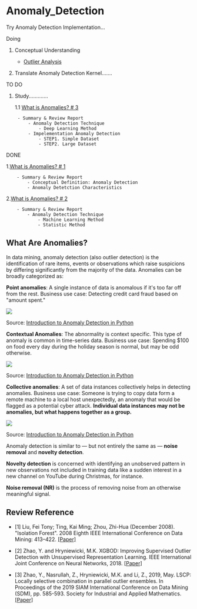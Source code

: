 # Anomaly_Detection
Try Anomaly Detection Implementation...

Doing 

1. Conceptual Understanding
    - [Outlier Analysis](https://www.springer.com/gp/book/9781461463955)

2. Translate Anomaly Detection Kernel.......

TO DO

1. Study.............

    1.1 [What is Anomalies? # 3](https://www.notion.so/3-1d177d5f2098402297c1b870e50f8811)
    
        - Summary & Review Report
            - Anomaly Detection Technique
                - Deep Learning Method
            - Impelementation Anomaly Detection
                - STEP1. Simple Dataset
                - STEP2. Large Dataset
                           
DONE

1.[What is Anomalies? # 1](https://www.notion.so/1-b978df92c1b34e768a3cb60d7bc2c7a4)
        
        - Summary & Review Report
            - Conceptual Definition: Anomaly Detection
            - Anomaly Detetction Characteristics

2.[What is Anomalies? # 2](https://www.notion.so/2-d5b7ec15a01846ebab2e88bebd7638ae)

        
        - Summary & Review Report
            - Anomaly Detection Technique
                - Machine Learning Method
                - Statistic Method
                
               

## What Are Anomalies?

In data mining, anomaly detection (also outlier detection) is the identification of rare items, events or observations which raise suspicions by differing significantly from the majority of the data. Anomalies can be broadly categorized as:

<b>Point anomalies</b>: A single instance of data is anomalous if it's too far off from the rest. Business use case: Detecting credit card fraud based on "amount spent."

<img src="https://paper-attachments.dropbox.com/s_1185AEC62427E23657579AF288686866FF5B3F65A0E36E86D1A293C6B0CCF4B4_1553405161903_sqDCqTEGAmcjqerU4VmkGaw.png">

Source: [Introduction to Anomaly Detection in Python](https://blog.floydhub.com/introduction-to-anomaly-detection-in-python/)

<b>Contextual Anomalies</b>: The abnormality is context specific. This type of anomaly is common in time-series data. Business use case: Spending $100 on food every day during the holiday season is normal, but may be odd otherwise.

<img src="https://paper-attachments.dropbox.com/s_1185AEC62427E23657579AF288686866FF5B3F65A0E36E86D1A293C6B0CCF4B4_1554118214508_outliers4-2.png">

Source: [Introduction to Anomaly Detection in Python](https://blog.floydhub.com/introduction-to-anomaly-detection-in-python/)

<b>Collective anomalies</b>: A set of data instances collectively helps in detecting anomalies. Business use case: Someone is trying to copy data form a remote machine to a local host unexpectedly, an anomaly that would be flagged as a potential cyber attack. <b>Individual data instances may not be anomalies, but what happens together as a group.</b>

<img src="https://paper-attachments.dropbox.com/s_1185AEC62427E23657579AF288686866FF5B3F65A0E36E86D1A293C6B0CCF4B4_1553680157064_image.png">

Source: [Introduction to Anomaly Detection in Python](https://blog.floydhub.com/introduction-to-anomaly-detection-in-python/)

Anomaly detection is similar to — but not entirely the same as — <b>noise removal</b> and <b>novelty detection</b>.

<b>Novelty detection</b> is concerned with identifying an unobserved pattern in new observations not included in training data like a sudden interest in a new channel on YouTube during Christmas, for instance.

<b>Noise removal (NR)</b> is the process of removing noise from an otherwise meaningful signal.

## Review Reference

- [1] Liu, Fei Tony; Ting, Kai Ming; Zhou, Zhi-Hua (December 2008). "Isolation Forest". 2008 Eighth IEEE International Conference on Data Mining: 413–422. [[Paper]](https://cs.nju.edu.cn/zhouzh/zhouzh.files/publication/icdm08b.pdf?q=isolation-forest)

- [2] Zhao, Y. and Hryniewicki, M.K. XGBOD: Improving Supervised Outlier Detection with Unsupervised Representation Learning. IEEE International Joint Conference on Neural Networks, 2018. [[Paper]](https://arxiv.org/abs/1912.00290)

- [3] Zhao, Y., Nasrullah, Z., Hryniewicki, M.K. and Li, Z., 2019, May. LSCP: Locally selective combination in parallel outlier ensembles. In Proceedings of the 2019 SIAM International Conference on Data Mining (SDM), pp. 585-593. Society for Industrial and Applied Mathematics.[[Paper]](https://www.researchgate.net/publication/329413676_LSCP_Locally_Selective_Combination_in_Parallel_Outlier_Ensembles)

